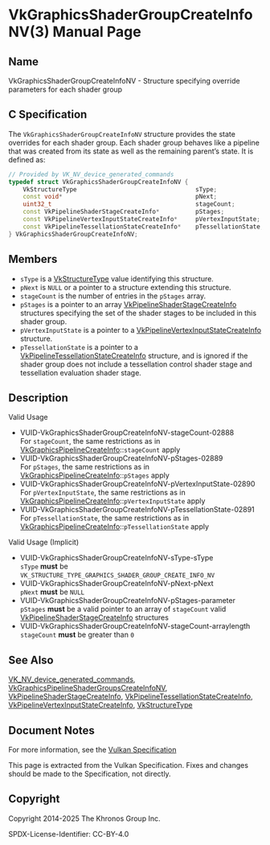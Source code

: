 # VkGraphicsShaderGroupCreateInfoNV(3) Manual Page

## Name

VkGraphicsShaderGroupCreateInfoNV - Structure specifying override parameters for each shader group



## [](#_c_specification)C Specification

The `VkGraphicsShaderGroupCreateInfoNV` structure provides the state overrides for each shader group. Each shader group behaves like a pipeline that was created from its state as well as the remaining parent’s state. It is defined as:

```c++
// Provided by VK_NV_device_generated_commands
typedef struct VkGraphicsShaderGroupCreateInfoNV {
    VkStructureType                                 sType;
    const void*                                     pNext;
    uint32_t                                        stageCount;
    const VkPipelineShaderStageCreateInfo*          pStages;
    const VkPipelineVertexInputStateCreateInfo*     pVertexInputState;
    const VkPipelineTessellationStateCreateInfo*    pTessellationState;
} VkGraphicsShaderGroupCreateInfoNV;
```

## [](#_members)Members

- `sType` is a [VkStructureType](https://registry.khronos.org/vulkan/specs/latest/man/html/VkStructureType.html) value identifying this structure.
- `pNext` is `NULL` or a pointer to a structure extending this structure.
- `stageCount` is the number of entries in the `pStages` array.
- `pStages` is a pointer to an array [VkPipelineShaderStageCreateInfo](https://registry.khronos.org/vulkan/specs/latest/man/html/VkPipelineShaderStageCreateInfo.html) structures specifying the set of the shader stages to be included in this shader group.
- `pVertexInputState` is a pointer to a [VkPipelineVertexInputStateCreateInfo](https://registry.khronos.org/vulkan/specs/latest/man/html/VkPipelineVertexInputStateCreateInfo.html) structure.
- `pTessellationState` is a pointer to a [VkPipelineTessellationStateCreateInfo](https://registry.khronos.org/vulkan/specs/latest/man/html/VkPipelineTessellationStateCreateInfo.html) structure, and is ignored if the shader group does not include a tessellation control shader stage and tessellation evaluation shader stage.

## [](#_description)Description

Valid Usage

- [](#VUID-VkGraphicsShaderGroupCreateInfoNV-stageCount-02888)VUID-VkGraphicsShaderGroupCreateInfoNV-stageCount-02888  
  For `stageCount`, the same restrictions as in [VkGraphicsPipelineCreateInfo](https://registry.khronos.org/vulkan/specs/latest/man/html/VkGraphicsPipelineCreateInfo.html)::`stageCount` apply
- [](#VUID-VkGraphicsShaderGroupCreateInfoNV-pStages-02889)VUID-VkGraphicsShaderGroupCreateInfoNV-pStages-02889  
  For `pStages`, the same restrictions as in [VkGraphicsPipelineCreateInfo](https://registry.khronos.org/vulkan/specs/latest/man/html/VkGraphicsPipelineCreateInfo.html)::`pStages` apply
- [](#VUID-VkGraphicsShaderGroupCreateInfoNV-pVertexInputState-02890)VUID-VkGraphicsShaderGroupCreateInfoNV-pVertexInputState-02890  
  For `pVertexInputState`, the same restrictions as in [VkGraphicsPipelineCreateInfo](https://registry.khronos.org/vulkan/specs/latest/man/html/VkGraphicsPipelineCreateInfo.html)::`pVertexInputState` apply
- [](#VUID-VkGraphicsShaderGroupCreateInfoNV-pTessellationState-02891)VUID-VkGraphicsShaderGroupCreateInfoNV-pTessellationState-02891  
  For `pTessellationState`, the same restrictions as in [VkGraphicsPipelineCreateInfo](https://registry.khronos.org/vulkan/specs/latest/man/html/VkGraphicsPipelineCreateInfo.html)::`pTessellationState` apply

Valid Usage (Implicit)

- [](#VUID-VkGraphicsShaderGroupCreateInfoNV-sType-sType)VUID-VkGraphicsShaderGroupCreateInfoNV-sType-sType  
  `sType` **must** be `VK_STRUCTURE_TYPE_GRAPHICS_SHADER_GROUP_CREATE_INFO_NV`
- [](#VUID-VkGraphicsShaderGroupCreateInfoNV-pNext-pNext)VUID-VkGraphicsShaderGroupCreateInfoNV-pNext-pNext  
  `pNext` **must** be `NULL`
- [](#VUID-VkGraphicsShaderGroupCreateInfoNV-pStages-parameter)VUID-VkGraphicsShaderGroupCreateInfoNV-pStages-parameter  
  `pStages` **must** be a valid pointer to an array of `stageCount` valid [VkPipelineShaderStageCreateInfo](https://registry.khronos.org/vulkan/specs/latest/man/html/VkPipelineShaderStageCreateInfo.html) structures
- [](#VUID-VkGraphicsShaderGroupCreateInfoNV-stageCount-arraylength)VUID-VkGraphicsShaderGroupCreateInfoNV-stageCount-arraylength  
  `stageCount` **must** be greater than `0`

## [](#_see_also)See Also

[VK\_NV\_device\_generated\_commands](https://registry.khronos.org/vulkan/specs/latest/man/html/VK_NV_device_generated_commands.html), [VkGraphicsPipelineShaderGroupsCreateInfoNV](https://registry.khronos.org/vulkan/specs/latest/man/html/VkGraphicsPipelineShaderGroupsCreateInfoNV.html), [VkPipelineShaderStageCreateInfo](https://registry.khronos.org/vulkan/specs/latest/man/html/VkPipelineShaderStageCreateInfo.html), [VkPipelineTessellationStateCreateInfo](https://registry.khronos.org/vulkan/specs/latest/man/html/VkPipelineTessellationStateCreateInfo.html), [VkPipelineVertexInputStateCreateInfo](https://registry.khronos.org/vulkan/specs/latest/man/html/VkPipelineVertexInputStateCreateInfo.html), [VkStructureType](https://registry.khronos.org/vulkan/specs/latest/man/html/VkStructureType.html)

## [](#_document_notes)Document Notes

For more information, see the [Vulkan Specification](https://registry.khronos.org/vulkan/specs/latest/html/vkspec.html#VkGraphicsShaderGroupCreateInfoNV)

This page is extracted from the Vulkan Specification. Fixes and changes should be made to the Specification, not directly.

## [](#_copyright)Copyright

Copyright 2014-2025 The Khronos Group Inc.

SPDX-License-Identifier: CC-BY-4.0